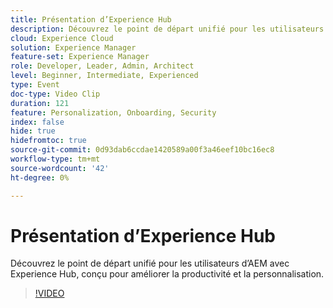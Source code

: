```yaml
---
title: Présentation d’Experience Hub
description: Découvrez le point de départ unifié pour les utilisateurs d’AEM avec Experience Hub, conçu pour améliorer la productivité et la personnalisation.
cloud: Experience Cloud
solution: Experience Manager
feature-set: Experience Manager
role: Developer, Leader, Admin, Architect
level: Beginner, Intermediate, Experienced
type: Event
doc-type: Video Clip
duration: 121
feature: Personalization, Onboarding, Security
index: false
hide: true
hidefromtoc: true
source-git-commit: 0d93dab6ccdae1420589a00f3a46eef10bc16ec8
workflow-type: tm+mt
source-wordcount: '42'
ht-degree: 0%

---
```



# Présentation d’Experience Hub

Découvrez le point de départ unifié pour les utilisateurs d’AEM avec Experience Hub, conçu pour améliorer la productivité et la personnalisation.

>[!VIDEO](https://video.tv.adobe.com/v/3459224/?learn=on&enablevpops)

